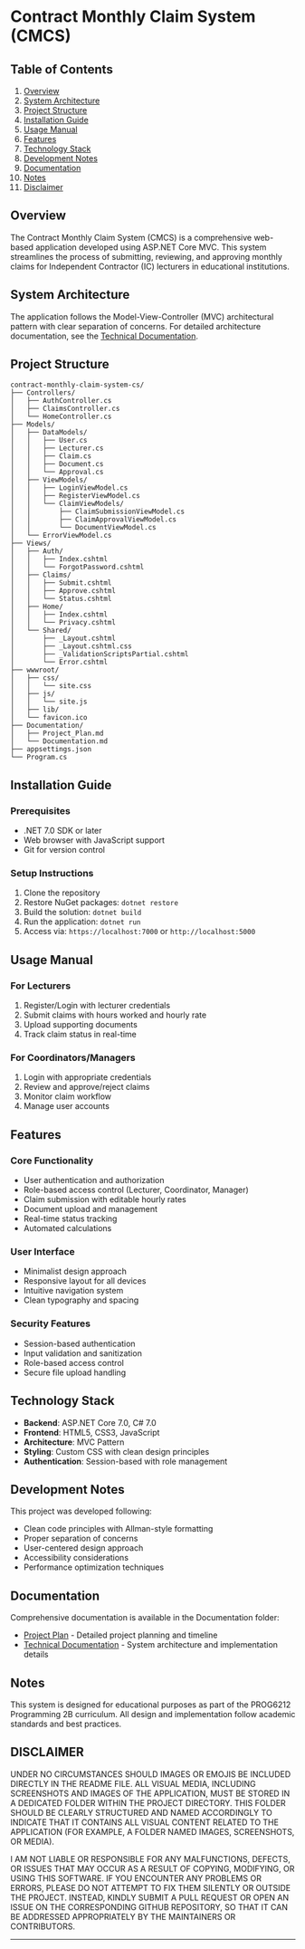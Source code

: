 # Contract Monthly Claim System (CMCS)

## Table of Contents
1. [Overview](#overview)
2. [System Architecture](#system-architecture)
3. [Project Structure](#project-structure)
4. [Installation Guide](#installation-guide)
5. [Usage Manual](#usage-manual)
6. [Features](#features)
7. [Technology Stack](#technology-stack)
8. [Development Notes](#development-notes)
9. [Documentation](#documentation)
10. [Notes](#notes)
11. [Disclaimer](#disclaimer)

## Overview

The Contract Monthly Claim System (CMCS) is a comprehensive web-based application developed 
using ASP.NET Core MVC. This system streamlines the process of submitting, reviewing, and 
approving monthly claims for Independent Contractor (IC) lecturers in educational institutions.

## System Architecture

The application follows the Model-View-Controller (MVC) architectural pattern with clear separation 
of concerns. For detailed architecture documentation, see the [Technical Documentation](./Documentation/Documentation.md).

## Project Structure

```
contract-monthly-claim-system-cs/
├── Controllers/
│   ├── AuthController.cs
│   ├── ClaimsController.cs
│   └── HomeController.cs
├── Models/
│   ├── DataModels/
│   │   ├── User.cs
│   │   ├── Lecturer.cs
│   │   ├── Claim.cs
│   │   ├── Document.cs
│   │   └── Approval.cs
│   ├── ViewModels/
│   │   ├── LoginViewModel.cs
│   │   ├── RegisterViewModel.cs
│   │   └── ClaimViewModels/
│   │       ├── ClaimSubmissionViewModel.cs
│   │       ├── ClaimApprovalViewModel.cs
│   │       └── DocumentViewModel.cs
│   └── ErrorViewModel.cs
├── Views/
│   ├── Auth/
│   │   ├── Index.cshtml
│   │   └── ForgotPassword.cshtml
│   ├── Claims/
│   │   ├── Submit.cshtml
│   │   ├── Approve.cshtml
│   │   └── Status.cshtml
│   ├── Home/
│   │   ├── Index.cshtml
│   │   └── Privacy.cshtml
│   └── Shared/
│       ├── _Layout.cshtml
│       ├── _Layout.cshtml.css
│       ├── _ValidationScriptsPartial.cshtml
│       └── Error.cshtml
├── wwwroot/
│   ├── css/
│   │   └── site.css
│   ├── js/
│   │   └── site.js
│   ├── lib/
│   └── favicon.ico
├── Documentation/
│   ├── Project_Plan.md
│   └── Documentation.md
├── appsettings.json
└── Program.cs
```

## Installation Guide

### Prerequisites
- .NET 7.0 SDK or later
- Web browser with JavaScript support
- Git for version control

### Setup Instructions
1. Clone the repository
2. Restore NuGet packages: `dotnet restore`
3. Build the solution: `dotnet build`
4. Run the application: `dotnet run`
5. Access via: `https://localhost:7000` or `http://localhost:5000`

## Usage Manual

### For Lecturers
1. Register/Login with lecturer credentials
2. Submit claims with hours worked and hourly rate
3. Upload supporting documents
4. Track claim status in real-time

### For Coordinators/Managers
1. Login with appropriate credentials
2. Review and approve/reject claims
3. Monitor claim workflow
4. Manage user accounts

## Features

### Core Functionality
- User authentication and authorization
- Role-based access control (Lecturer, Coordinator, Manager)
- Claim submission with editable hourly rates
- Document upload and management
- Real-time status tracking
- Automated calculations

### User Interface
- Minimalist design approach
- Responsive layout for all devices
- Intuitive navigation system
- Clean typography and spacing

### Security Features
- Session-based authentication
- Input validation and sanitization
- Role-based access control
- Secure file upload handling

## Technology Stack

- **Backend**: ASP.NET Core 7.0, C# 7.0
- **Frontend**: HTML5, CSS3, JavaScript
- **Architecture**: MVC Pattern
- **Styling**: Custom CSS with clean design principles
- **Authentication**: Session-based with role management

## Development Notes

This project was developed following:
- Clean code principles with Allman-style formatting
- Proper separation of concerns
- User-centered design approach
- Accessibility considerations
- Performance optimization techniques

## Documentation

Comprehensive documentation is available in the Documentation folder:

- [Project Plan](./Documentation/Project_Plan.md) - Detailed project planning and timeline
- [Technical Documentation](./Documentation/Documentation.md) - System architecture and implementation details

## Notes

This system is designed for educational purposes as part of the PROG6212 Programming 2B curriculum. 
All design and implementation follow academic standards and best practices.

## DISCLAIMER

UNDER NO CIRCUMSTANCES SHOULD IMAGES OR EMOJIS BE INCLUDED DIRECTLY 
IN THE README FILE. ALL VISUAL MEDIA, INCLUDING SCREENSHOTS AND IMAGES 
OF THE APPLICATION, MUST BE STORED IN A DEDICATED FOLDER WITHIN THE 
PROJECT DIRECTORY. THIS FOLDER SHOULD BE CLEARLY STRUCTURED AND NAMED 
ACCORDINGLY TO INDICATE THAT IT CONTAINS ALL VISUAL CONTENT RELATED TO 
THE APPLICATION (FOR EXAMPLE, A FOLDER NAMED IMAGES, SCREENSHOTS, OR MEDIA).

I AM NOT LIABLE OR RESPONSIBLE FOR ANY MALFUNCTIONS, DEFECTS, OR ISSUES 
THAT MAY OCCUR AS A RESULT OF COPYING, MODIFYING, OR USING THIS SOFTWARE. 
IF YOU ENCOUNTER ANY PROBLEMS OR ERRORS, PLEASE DO NOT ATTEMPT TO FIX THEM 
SILENTLY OR OUTSIDE THE PROJECT. INSTEAD, KINDLY SUBMIT A PULL REQUEST 
OR OPEN AN ISSUE ON THE CORRESPONDING GITHUB REPOSITORY, SO THAT IT CAN 
BE ADDRESSED APPROPRIATELY BY THE MAINTAINERS OR CONTRIBUTORS.

---